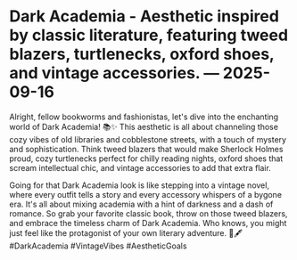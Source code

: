 # Dark Academia - Aesthetic inspired by classic literature, featuring tweed blazers, turtlenecks, oxford shoes, and vintage accessories. — 2025-09-16

Alright, fellow bookworms and fashionistas, let's dive into the enchanting world of Dark Academia! 📚✨ This aesthetic is all about channeling those cozy vibes of old libraries and cobblestone streets, with a touch of mystery and sophistication. Think tweed blazers that would make Sherlock Holmes proud, cozy turtlenecks perfect for chilly reading nights, oxford shoes that scream intellectual chic, and vintage accessories to add that extra flair.

Going for that Dark Academia look is like stepping into a vintage novel, where every outfit tells a story and every accessory whispers of a bygone era. It's all about mixing academia with a hint of darkness and a dash of romance. So grab your favorite classic book, throw on those tweed blazers, and embrace the timeless charm of Dark Academia. Who knows, you might just feel like the protagonist of your own literary adventure. 📖🖋️ #DarkAcademia #VintageVibes #AestheticGoals